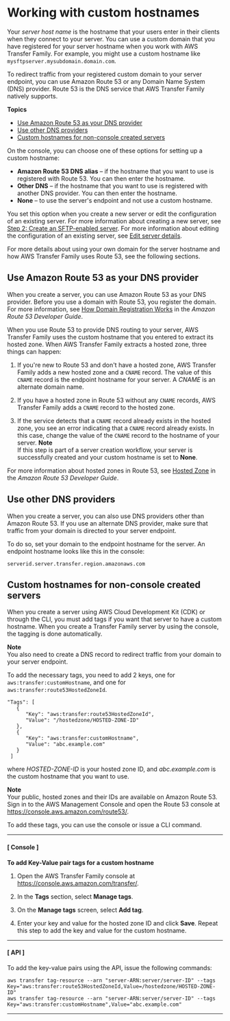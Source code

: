 # Working with custom hostnames<a name="requirements-dns"></a>

Your *server host name* is the hostname that your users enter in their clients when they connect to your server\. You can use a custom domain that you have registered for your server hostname when you work with AWS Transfer Family\. For example, you might use a custom hostname like `mysftpserver.mysubdomain.domain.com`\.

To redirect traffic from your registered custom domain to your server endpoint, you can use Amazon Route 53 or any Domain Name System \(DNS\) provider\. Route 53 is the DNS service that AWS Transfer Family natively supports\.

**Topics**
+ [Use Amazon Route 53 as your DNS provider](#requirements-use-r53)
+ [Use other DNS providers](#requirements-use-alt-dns)
+ [Custom hostnames for non\-console created servers](#tag-custom-hostname-cdk)

On the console, you can choose one of these options for setting up a custom hostname:
+ **Amazon Route 53 DNS alias** – if the hostname that you want to use is registered with Route 53\. You can then enter the hostname\.
+ **Other DNS** – if the hostname that you want to use is registered with another DNS provider\. You can then enter the hostname\.
+ **None** – to use the server's endpoint and not use a custom hostname\.

You set this option when you create a new server or edit the configuration of an existing server\. For more information about creating a new server, see [Step 2: Create an SFTP\-enabled server](getting-started.md#getting-started-server)\. For more information about editing the configuration of an existing server, see [Edit server details](edit-server-config.md)\.

For more details about using your own domain for the server hostname and how AWS Transfer Family uses Route 53, see the following sections\.

## Use Amazon Route 53 as your DNS provider<a name="requirements-use-r53"></a>

When you create a server, you can use Amazon Route 53 as your DNS provider\. Before you use a domain with Route 53, you register the domain\. For more information, see [How Domain Registration Works](https://docs.aws.amazon.com/Route53/latest/DeveloperGuide/welcome-domain-registration.html) in the *Amazon Route 53 Developer Guide*\.

When you use Route 53 to provide DNS routing to your server, AWS Transfer Family uses the custom hostname that you entered to extract its hosted zone\. When AWS Transfer Family extracts a hosted zone, three things can happen:

1. If you're new to Route 53 and don't have a hosted zone, AWS Transfer Family adds a new hosted zone and a `CNAME` record\. The value of this `CNAME` record is the endpoint hostname for your server\. A *CNAME* is an alternate domain name\.

1. If you have a hosted zone in Route 53 without any `CNAME` records, AWS Transfer Family adds a `CNAME` record to the hosted zone\.

1. If the service detects that a `CNAME` record already exists in the hosted zone, you see an error indicating that a `CNAME` record already exists\. In this case, change the value of the `CNAME` record to the hostname of your server\. 
**Note**  
If this step is part of a server creation workflow, your server is successfully created and your custom hostname is set to **None**\.

For more information about hosted zones in Route 53, see [Hosted Zone](https://docs.aws.amazon.com/Route53/latest/DeveloperGuide/CreatingHostedZone.html) in the *Amazon Route 53 Developer Guide*\.

## Use other DNS providers<a name="requirements-use-alt-dns"></a>

When you create a server, you can also use DNS providers other than Amazon Route 53\. If you use an alternate DNS provider, make sure that traffic from your domain is directed to your server endpoint\.

To do so, set your domain to the endpoint hostname for the server\. An endpoint hostname looks like this in the console: 

`serverid.server.transfer.region.amazonaws.com`

## Custom hostnames for non\-console created servers<a name="tag-custom-hostname-cdk"></a>

When you create a server using AWS Cloud Development Kit \(CDK\) or through the CLI, you must add tags if you want that server to have a custom hostname\. When you create a Transfer Family server by using the console, the tagging is done automatically\.

**Note**  
 You also need to create a DNS record to redirect traffic from your domain to your server endpoint\. 

To add the necessary tags, you need to add 2 keys, one for `aws:transfer:customHostname`, and one for `aws:transfer:route53HostedZoneId`\. 

```
"Tags": [
   {
      "Key": "aws:transfer:route53HostedZoneId",
      "Value": "/hostedzone/HOSTED-ZONE-ID"
   },
   {
      "Key": "aws:transfer:customHostname",
      "Value": "abc.example.com"
   }
 ]
```

 where *HOSTED\-ZONE\-ID* is your hosted zone ID, and *abc\.example\.com* is the custom hostname that you want to use\. 

**Note**  
 Your public, hosted zones and their IDs are available on Amazon Route 53\.   
Sign in to the AWS Management Console and open the Route 53 console at [https://console\.aws\.amazon\.com/route53/](https://console.aws.amazon.com/route53/)\.

To add these tags, you can use the console or issue a CLI command\.

------
#### [ Console ]

**To add Key\-Value pair tags for a custom hostname**

1. Open the AWS Transfer Family console at [https://console\.aws\.amazon\.com/transfer/](https://console.aws.amazon.com/transfer/)\.

1. In the **Tags** section, select **Manage tags**\.

1.  On the **Manage tags** screen, select **Add tag**\. 

1.  Enter your key and value for the hosted zone ID and click **Save**\. Repeat this step to add the key and value for the custom hostname\. 

------
#### [ API ]

 To add the key\-value pairs using the API, issue the following commands: 

```
aws transfer tag-resource --arn "server-ARN:server/server-ID" --tags Key="aws:transfer:route53HostedZoneId,Value=/hostedzone/HOSTED-ZONE-ID"
aws transfer tag-resource --arn "server-ARN:server/server-ID" --tags Key="aws:transfer:customHostname",Value="abc.example.com"
```

------